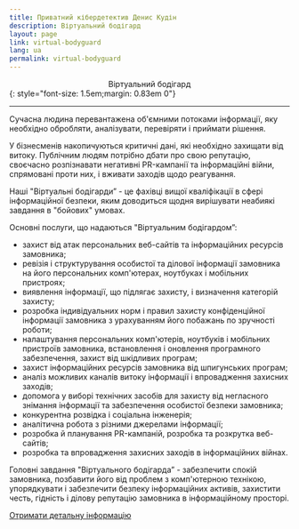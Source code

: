 ```yaml
---
title: Приватний кібердетектив Денис Кудін
description: Віртуальний бодігард
layout: page
link: virtual-bodyguard
lang: ua
permalink: virtual-bodyguard
---
```


<center>Віртуальний бодігард</center>
{: style="font-size: 1.5em;margin: 0.83em 0"}
<hr />

Сучасна людина перевантажена об'ємними потоками інформації, яку необхідно обробляти, аналізувати, перевіряти і приймати рішення.

У бізнесменів накопичуються критичні дані, які необхідно захищати від витоку. Публічним людям потрібно дбати про свою репутацію, своєчасно розпізнавати негативні PR-кампанії та інформаційні війни, спрямовані проти них, і вживати заходів щодо реагування.

Наші "Віртуальні бодігарди” - це фахівці вищої кваліфікації в сфері інформаційної безпеки, яким доводиться щодня вирішувати неабиякі завдання в "бойових" умовах.

Основні послуги, що надаються "Віртуальним бодігардом”:

* захист від атак персональних веб-сайтів та інформаційних ресурсів замовника;
* ревізія і структурування особистої та ділової інформації замовника на його персональних комп'ютерах, ноутбуках і мобільних пристроях;
* виявлення інформації, що підлягає захисту, і визначення категорій захисту;
* розробка індивідуальних норм і правил захисту конфіденційної інформації замовника з урахуванням його побажань по зручності роботи;
* налаштування персональних комп'ютерів, ноутбуків і мобільних пристроїв замовника, встановлення і оновлення програмного забезпечення, захист від шкідливих програм;
* захист інформаційних ресурсів замовника від шпигунських програм;
* аналіз можливих каналів витоку інформації і впровадження захисних заходів;
* допомога у виборі технічних засобів для захисту від негласного знімання інформації та забезпечення особистої безпеки замовника;
* конкурентна розвідка і соціальна інженерія;
* аналітична робота з різними джерелами інформації;
* розробка й планування PR-кампаній, розробка та розкрутка веб-сайтів;
* розробка та впровадження захисних заходів в інформаційних війнах.

Головні завдання "Віртуального бодігарда” - забезпечити спокій замовника, позбавити його від проблем з комп'ютерною технікою, упорядкувати і забезпечити безпеку інформаційних активів, захистити честь, гідність і ділову репутацію замовника в інформаційному просторі.


[Отримати детальну інформацію](/contacts)
